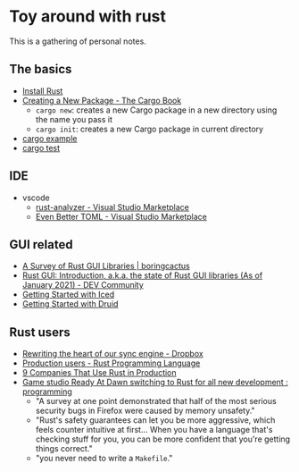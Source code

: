 # Toy around with rust

This is a gathering of personal notes.

## The basics

+ [Install Rust](https://www.rust-lang.org/tools/install)
+ [Creating a New Package - The Cargo Book](https://doc.rust-lang.org/cargo/guide/creating-a-new-project.html)
  + `cargo new`: creates a new Cargo package in a new directory using the name you pass it
  + `cargo init`: creates a new Cargo package in current directory
+ [cargo example](./cargo-example/README.md)
+ [cargo test](./cargo-test/README.md)

## IDE

+ vscode
  + [rust-analyzer - Visual Studio Marketplace](https://marketplace.visualstudio.com/items?itemName=matklad.rust-analyzer)
  + [Even Better TOML - Visual Studio Marketplace](https://marketplace.visualstudio.com/items?itemName=tamasfe.even-better-toml)

## GUI related

+ [A Survey of Rust GUI Libraries | boringcactus](https://www.boringcactus.com/2020/08/21/survey-of-rust-gui-libraries.html)
+ [Rust GUI: Introduction, a.k.a. the state of Rust GUI libraries (As of January 2021) - DEV Community](https://dev.to/davidedelpapa/rust-gui-introduction-a-k-a-the-state-of-rust-gui-libraries-as-of-january-2021-40gl)
+ [Getting Started with Iced](./gui-iced/Getting%20Started%20with%20Iced.md)
+ [Getting Started with Druid](./gui-druid/Getting%20Started%20with%20Druid.md)

## Rust users

+ [Rewriting the heart of our sync engine - Dropbox](https://dropbox.tech/infrastructure/rewriting-the-heart-of-our-sync-engine#-why-rewrite)
+ [Production users - Rust Programming Language](https://www.rust-lang.org/production/users)
+ [9 Companies That Use Rust in Production](https://serokell.io/blog/rust-companies)
+ [Game studio Ready At Dawn switching to Rust for all new development : programming](https://www.reddit.com/r/programming/comments/91fx7q/game_studio_ready_at_dawn_switching_to_rust_for/e2y4wgg/?utm_source=reddit&utm_medium=web2x&context=3)
  + "A survey at one point demonstrated that half of the most serious security bugs in Firefox were caused by memory unsafety."
  + "Rust's safety guarantees can let you be more aggressive, which feels counter intuitive at first... When you have a language that's checking stuff for you, you can be more confident that you're getting things correct."
  + "you never need to write a `Makefile`."
